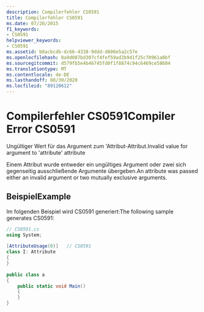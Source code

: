 ```yaml
---
description: Compilerfehler CS0591
title: Compilerfehler CS0591
ms.date: 07/20/2015
f1_keywords:
- CS0591
helpviewer_keywords:
- CS0591
ms.assetid: b8acbcdb-dc66-4338-9ddd-d606e5a2c57e
ms.openlocfilehash: 8a9d087bd307cf4fef59ad2b941f25c70961a0bf
ms.sourcegitcommit: d579fb5e4b46745fd0f1f8874c94c6469ce58604
ms.translationtype: MT
ms.contentlocale: de-DE
ms.lasthandoff: 08/30/2020
ms.locfileid: "89120612"
---
```

# <a name="compiler-error-cs0591"></a><span data-ttu-id="4cf77-103">Compilerfehler CS0591</span><span class="sxs-lookup"><span data-stu-id="4cf77-103">Compiler Error CS0591</span></span>
<span data-ttu-id="4cf77-104">Ungültiger Wert für das Argument zum 'Attribut-Attribut.</span><span class="sxs-lookup"><span data-stu-id="4cf77-104">Invalid value for argument to 'attribute' attribute</span></span>  
  
 <span data-ttu-id="4cf77-105">Einem Attribut wurde entweder ein ungültiges Argument oder zwei sich gegenseitig ausschließende Argumente übergeben.</span><span class="sxs-lookup"><span data-stu-id="4cf77-105">An attribute was passed either an invalid argument or two mutually exclusive arguments.</span></span>  
  
## <a name="example"></a><span data-ttu-id="4cf77-106">Beispiel</span><span class="sxs-lookup"><span data-stu-id="4cf77-106">Example</span></span>  
 <span data-ttu-id="4cf77-107">Im folgenden Beispiel wird CS0591 generiert:</span><span class="sxs-lookup"><span data-stu-id="4cf77-107">The following sample generates CS0591:</span></span>  
  
```csharp  
// CS0591.cs  
using System;  
  
[AttributeUsage(0)]   // CS0591  
class I: Attribute  
{  
}  
  
public class a  
{  
    public static void Main()  
    {  
    }  
}  
```
